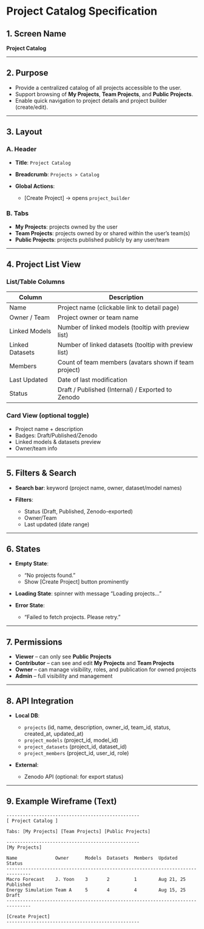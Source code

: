 # Project Catalog Specification

## 1. Screen Name

**Project Catalog**

---

## 2. Purpose

* Provide a centralized catalog of all projects accessible to the user.
* Support browsing of **My Projects**, **Team Projects**, and **Public Projects**.
* Enable quick navigation to project details and project builder (create/edit).

---

## 3. Layout

### A. Header

* **Title**: `Project Catalog`
* **Breadcrumb**: `Projects > Catalog`
* **Global Actions**:

  * \[Create Project] → opens `project_builder`

### B. Tabs

* **My Projects**: projects owned by the user
* **Team Projects**: projects owned by or shared within the user’s team(s)
* **Public Projects**: projects published publicly by any user/team

---

## 4. Project List View

### List/Table Columns

| Column          | Description                                           |
| --------------- | ----------------------------------------------------- |
| Name            | Project name (clickable link to detail page)          |
| Owner / Team    | Project owner or team name                            |
| Linked Models   | Number of linked models (tooltip with preview list)   |
| Linked Datasets | Number of linked datasets (tooltip with preview list) |
| Members         | Count of team members (avatars shown if team project) |
| Last Updated    | Date of last modification                             |
| Status          | Draft / Published (Internal) / Exported to Zenodo     |

### Card View (optional toggle)

* Project name + description
* Badges: Draft/Published/Zenodo
* Linked models & datasets preview
* Owner/team info

---

## 5. Filters & Search

* **Search bar**: keyword (project name, owner, dataset/model names)
* **Filters**:

  * Status (Draft, Published, Zenodo-exported)
  * Owner/Team
  * Last updated (date range)

---

## 6. States

* **Empty State**:

  * “No projects found.”
  * Show \[Create Project] button prominently
* **Loading State**: spinner with message “Loading projects…”
* **Error State**:

  * “Failed to fetch projects. Please retry.”

---

## 7. Permissions

* **Viewer** – can only see **Public Projects**
* **Contributor** – can see and edit **My Projects** and **Team Projects**
* **Owner** – can manage visibility, roles, and publication for owned projects
* **Admin** – full visibility and management

---

## 8. API Integration

* **Local DB**:

  * `projects` (id, name, description, owner\_id, team\_id, status, created\_at, updated\_at)
  * `project_models` (project\_id, model\_id)
  * `project_datasets` (project\_id, dataset\_id)
  * `project_members` (project\_id, user\_id, role)
* **External**:

  * Zenodo API (optional: for export status)

---

## 9. Example Wireframe (Text)

```
-------------------------------------------------
[ Project Catalog ]

Tabs: [My Projects] [Team Projects] [Public Projects]

-------------------------------------------------
[My Projects]

Name              Owner      Models  Datasets  Members  Updated     Status
-------------------------------------------------------------------------------
Macro Forecast    J. Yoon    3       2         1        Aug 21, 25  Published
Energy Simulation Team A     5       4         4        Aug 15, 25  Draft
-------------------------------------------------------------------------------

[Create Project]
-------------------------------------------------
```
